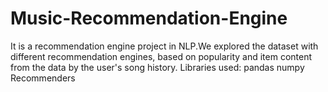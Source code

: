 # Music-Recommendation-Engine
It is a recommendation engine project in NLP.We explored the dataset with different recommendation engines, based on popularity and item content from the data by the user's song history.  Libraries used: pandas numpy Recommenders
